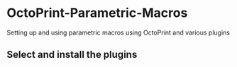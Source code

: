 # OctoPrint-Parametric-Macros
Setting up and using parametric macros using OctoPrint and various plugins

## Select and install the plugins
